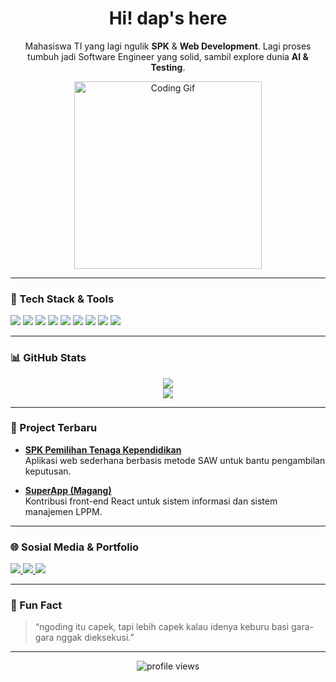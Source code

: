 <h1 align="center">Hi! dap's here</h1>

<p align="center">
  Mahasiswa TI yang lagi ngulik <b>SPK</b> & <b>Web Development</b>. Lagi proses tumbuh jadi Software Engineer yang solid, sambil explore dunia <b>AI & Testing</b>.
</p>

<p align="center">
  <img src="https://media.giphy.com/media/qgQUggAC3Pfv687qPC/giphy.gif" width="300" alt="Coding Gif" width="900" />
</p>

---

### 🔧 Tech Stack & Tools

<p align="left">
  <img src="https://img.shields.io/badge/Laravel-F55247?style=for-the-badge&logo=laravel&logoColor=white" />
  <img src="https://img.shields.io/badge/PHP-777BB4?style=for-the-badge&logo=php&logoColor=white" />
  <img src="https://img.shields.io/badge/MySQL-4479A1?style=for-the-badge&logo=mysql&logoColor=white" />
  <img src="https://img.shields.io/badge/JavaScript-F7DF1E?style=for-the-badge&logo=javascript&logoColor=black" />
  <img src="https://img.shields.io/badge/React-20232A?style=for-the-badge&logo=react&logoColor=61DAFB" />
  <img src="https://img.shields.io/badge/Tailwind_CSS-38B2AC?style=for-the-badge&logo=tailwind-css&logoColor=white" />
  <img src="https://img.shields.io/badge/Python-3776AB?style=for-the-badge&logo=python&logoColor=white" />
  <img src="https://img.shields.io/badge/Git-F05032?style=for-the-badge&logo=git&logoColor=white" />
  <img src="https://img.shields.io/badge/GitHub-181717?style=for-the-badge&logo=github&logoColor=white" />
</p>

---

### 📊 GitHub Stats

<p align="center">
  <img src="https://github-readme-stats.vercel.app/api?username=dafaadhari&show_icons=true&theme=radical" />
  <br>
  <img src="https://github-readme-streak-stats.herokuapp.com/?user=dafaadhari&theme=radical" />
</p>

---

### 🚀 Project Terbaru

- [**SPK Pemilihan Tenaga Kependidikan**](https://dafaadhari.github.io/spk-saw/)  
  Aplikasi web sederhana berbasis metode SAW untuk bantu pengambilan keputusan.

- [**SuperApp (Magang)**](https://simakip-app.vercel.app/)  
  Kontribusi front-end React untuk sistem informasi dan sistem manajemen LPPM.

---

### 🌐 Sosial Media & Portfolio

<p align="left">
  <a href="https://linkedin.com/in/dafa-adhari" target="_blank">
    <img src="https://img.shields.io/badge/LinkedIn-0A66C2?style=for-the-badge&logo=linkedin&logoColor=white" />
  </a>
  <a href="http://dafaadhari.carrd.co" target="_blank">
    <img src="https://img.shields.io/badge/Portfolio-FFB400?style=for-the-badge&logo=aboutdotme&logoColor=white" />
  </a>
  <a href="https://instagram.com/mochdafaadhari/" target="_blank">
    <img src="https://img.shields.io/badge/Instagram-E4405F?style=for-the-badge&logo=instagram&logoColor=white" />
  </a>
</p>

---

### 🧠 Fun Fact

> “ngoding itu capek, tapi lebih capek kalau idenya keburu basi gara-gara nggak dieksekusi.”

---

<p align="center">
  <img src="https://komarev.com/ghpvc/?username=dafaadhari&label=Profile%20views&color=blue&style=flat" alt="profile views" />
</p>
